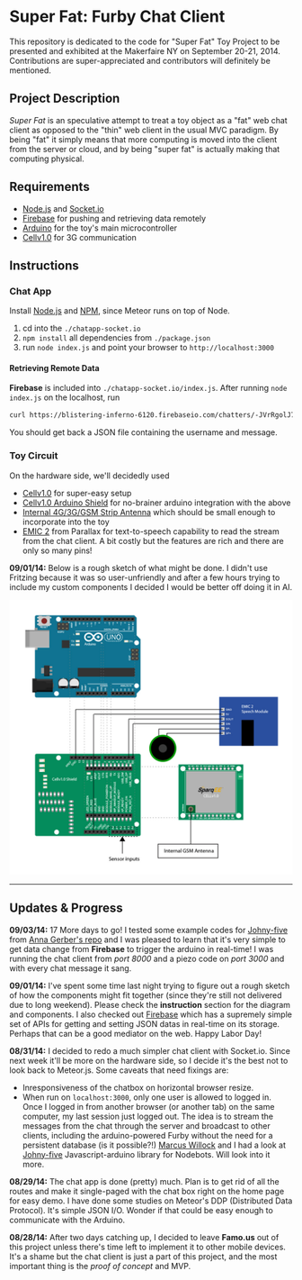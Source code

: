 Super Fat: Furby Chat Client
============================

This repository is dedicated to the code for "Super Fat" Toy Project to be presented and exhibited at the Makerfaire NY on September 20-21, 2014. Contributions are super-appreciated and contributors will definitely be mentioned.

Project Description
-------------------

*Super Fat* is an speculative attempt to treat a toy object as a "fat" web chat client as opposed to the "thin" web client in the usual MVC paradigm. By being "fat" it simply means that more computing is moved into the client from the server or cloud, and by being "super fat" is actually making that computing physical.

Requirements
------------

+ [Node.js](http://nodejs.org) and [Socket.io](http://socket.io)
+ [Firebase](https://firebase.com "Firebase") for pushing and retrieving data remotely
+ [Arduino](http://arduino.cc/ "Arduino") for the toy's main microcontroller
+ [Cellv1.0](http://www.sparqee.com/portfolio/sparqee-cell/ "Sparqee Cellv1.0") for 3G communication

Instructions
------------

### Chat App ###

Install [Node.js](http://nodejs.org/ "Node.js") and [NPM](https://www.npmjs.org/ "Node Packaging Manager"), since Meteor runs on top of Node.

1. cd into the `./chatapp-socket.io` 
2. `npm install` all dependencies from `./package.json` 
3. run `node index.js` and point your browser to `http://localhost:3000`

#### Retrieving Remote Data ####

**Firebase** is included into `./chatapp-socket.io/index.js`. After running `node index.js` on the localhost, run

```bash
curl https://blistering-inferno-6120.firebaseio.com/chatters/-JVrRgolJ7tCDKs5cYxQ.json
```

You should get back a JSON file containing the username and message.

### Toy Circuit ###

On the hardware side, we'll decidedly used 
+ [Cellv1.0](http://www.sparqee.com/portfolio/sparqee-cell/) for super-easy setup
+ [Cellv1.0 Arduino Shield](http://www.sparqee.com/portfolio/sparqee-shielda/) for no-brainer arduino integration with the above
+ [Internal 4G/3G/GSM Strip Antenna](http://microcontrollershop.com/product_info.php?products_id=6008) which should be small enough to incorporate into the toy
+ [EMIC 2](http://www.parallax.com/product/30016 "EMIC 2") from Parallax for text-to-speech capability to read the stream from the chat client. A bit costly but the features are rich and there are only so many pins!

**09/01/14:**
Below is a rough sketch of what might be done. I didn't use Fritzing because it was so user-unfriendly and after a few hours trying to include my custom components I decided I would be better off doing it in AI.

![Inside Furby](toy/img/diagram-01.jpg)

---------------------------------------

Updates & Progress
------------------

**09/03/14:**
17 More days to go! I tested some example codes for [Johny-five](https://github.com/rwaldron/johnny-five "Johny-five") from [Anna Gerber's repo](https://github.com/AnnaGerber/node-ardx "Nodebot Experimenter Kit") and I was pleased to learn that it's very simple to get data change from **Firebase** to trigger the arduino in real-time! I was running the chat client from *port 8000* and a piezo code on *port 3000* and with every chat message it sang.

**09/01/14:**
I've spent some time last night trying to figure out a rough sketch of how the components might fit together (since they're still not delivered due to long weekend). Please check the **instruction** section for the diagram and components.
I also checked out [Firebase](https://www.firebase.com/ "Firebase") which has a supremely simple set of APIs for getting and setting JSON datas in real-time on its storage. Perhaps that can be a good mediator on the web.
Happy Labor Day!

**08/31/14:**
I decided to redo a much simpler chat client with Socket.io. Since next week it'll be more on the hardware side, so I decide it's the best not to look back to Meteor.js. 
Some caveats that need fixings are:
+ Inresponsiveness of the chatbox on horizontal browser resize.
+ When run on `localhost:3000`, only one user is allowed to logged in. Once I logged in from another browser (or another tab) on the same computer, my last session just logged out.
The idea is to stream the messages from the chat through the server and broadcast to other clients, including the arduino-powered Furby without the need for a persistent database (is it possible?!)
[Marcus Willock](https://github.com/crazcalm "crazcalm") and I had a look at [Johny-five](https://github.com/rwaldron/johnny-five "Johny-five") Javascript-arduino library for Nodebots. Will look into it more.

**08/29/14:**
The chat app is done (pretty) much. Plan is to get rid of all the routes and make it single-paged with the chat box right on the home page for easy demo. I have  done some studies on Meteor's DDP (Distributed Data Protocol). It's simple JSON I/O. Wonder if that could be easy enough to communicate with the Arduino.

**08/28/14:**
After two days catching up, I decided to leave **Famo.us** out of this project unless there's time left to implement it to other mobile devices. It's a shame but the chat client is just a part of this project, and the most important thing is the _proof of concept_ and MVP.






